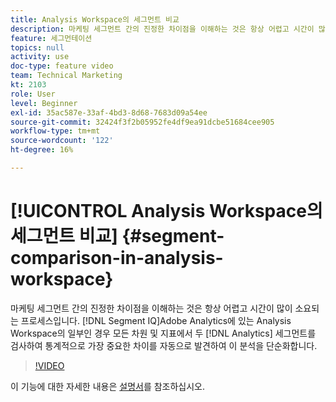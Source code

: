 ```yaml
---
title: Analysis Workspace의 세그먼트 비교
description: 마케팅 세그먼트 간의 진정한 차이점을 이해하는 것은 항상 어렵고 시간이 많이 소요되는 프로세스입니다. Adobe Analytics에 있는 Analysis Workspace의 일부인 세그먼트 IQ는 모든 차원 및 지표에서 두 Analytics 세그먼트를 검사하여 통계적으로 가장 중요한 차이를 자동으로 발견하여 이 분석을 단순화합니다.
feature: 세그먼테이션
topics: null
activity: use
doc-type: feature video
team: Technical Marketing
kt: 2103
role: User
level: Beginner
exl-id: 35ac587e-33af-4bd3-8d68-7683d09a54ee
source-git-commit: 32424f3f2b05952fe4df9ea91dcbe51684cee905
workflow-type: tm+mt
source-wordcount: '122'
ht-degree: 16%

---
```


# [!UICONTROL Analysis Workspace의 세그먼트 비교] {#segment-comparison-in-analysis-workspace}

마케팅 세그먼트 간의 진정한 차이점을 이해하는 것은 항상 어렵고 시간이 많이 소요되는 프로세스입니다. [!DNL Segment IQ]Adobe Analytics에 있는 Analysis Workspace의 일부인 경우 모든 차원 및 지표에서 두  [!DNL Analytics]  세그먼트를 검사하여 통계적으로 가장 중요한   차이를   자동으로 발견하여 이 분석을 단순화합니다.

>[!VIDEO](https://video.tv.adobe.com/v/23976/?quality=12)

이 기능에 대한 자세한 내용은 [설명서](https://marketing.adobe.com/resources/help/ko_KR/analytics/analysis-workspace/segment-comparison.html)를 참조하십시오.
